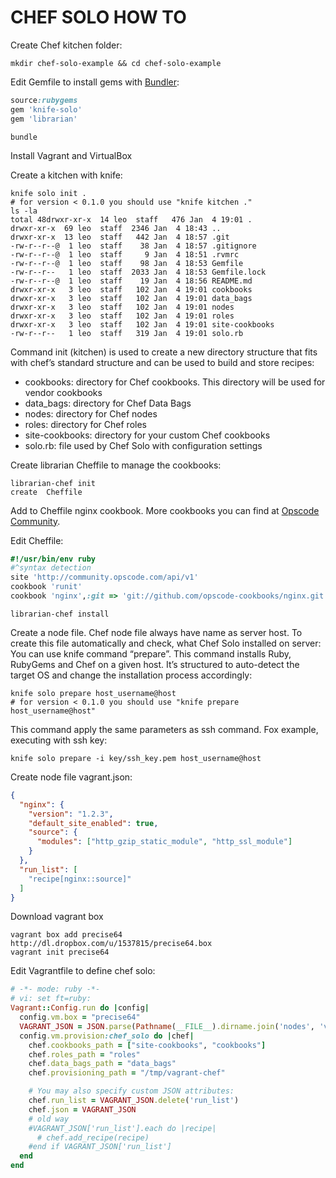 CHEF SOLO HOW TO
================

Create Chef kitchen folder:

    mkdir chef-solo-example && cd chef-solo-example

Edit Gemfile to install gems with [Bundler](http://bundler.io/):

```ruby
source:rubygems
gem 'knife-solo'
gem 'librarian'
```

    bundle

Install Vagrant and VirtualBox

Create a kitchen with knife:

    knife solo init .
    # for version < 0.1.0 you should use "knife kitchen ."
    ls -la
    total 48drwxr-xr-x  14 leo  staff   476 Jan  4 19:01 .
    drwxr-xr-x  69 leo  staff  2346 Jan  4 18:43 ..
    drwxr-xr-x  13 leo  staff   442 Jan  4 18:57 .git
    -rw-r--r--@  1 leo  staff    38 Jan  4 18:57 .gitignore
    -rw-r--r--@  1 leo  staff     9 Jan  4 18:51 .rvmrc
    -rw-r--r--@  1 leo  staff    98 Jan  4 18:53 Gemfile
    -rw-r--r--   1 leo  staff  2033 Jan  4 18:53 Gemfile.lock
    -rw-r--r--@  1 leo  staff    19 Jan  4 18:56 README.md
    drwxr-xr-x   3 leo  staff   102 Jan  4 19:01 cookbooks
    drwxr-xr-x   3 leo  staff   102 Jan  4 19:01 data_bags
    drwxr-xr-x   3 leo  staff   102 Jan  4 19:01 nodes
    drwxr-xr-x   3 leo  staff   102 Jan  4 19:01 roles
    drwxr-xr-x   3 leo  staff   102 Jan  4 19:01 site-cookbooks
    -rw-r--r--   1 leo  staff   319 Jan  4 19:01 solo.rb

Command init (kitchen) is used to create a new directory structure that fits with chef’s standard structure and can be used to build and store recipes:

 - cookbooks: directory for Chef cookbooks. This directory will be used for vendor cookbooks
 - data_bags: directory for Chef Data Bags
 - nodes: directory for Chef nodes
 - roles: directory for Chef roles
 - site-cookbooks: directory for your custom Chef cookbooks
 - solo.rb: file used by Chef Solo with configuration settings

Create librarian Cheffile to manage the cookbooks:

    librarian-chef init
    create  Cheffile

Add to Cheffile nginx cookbook. More cookbooks you can find at [Opscode Community](http://community.opscode.com).

Edit Cheffile:

```ruby
#!/usr/bin/env ruby
#^syntax detection
site 'http://community.opscode.com/api/v1'
cookbook 'runit'
cookbook 'nginx',:git => 'git://github.com/opscode-cookbooks/nginx.git'
```

    librarian-chef install

Create a node file. Chef node file always have name as server host.
To create this file automatically and check, what Chef Solo installed on server:
You can use knife command “prepare”. This command installs Ruby, RubyGems and Chef on a given host.
It’s structured to auto-detect the target OS and change the installation process accordingly:

    knife solo prepare host_username@host
    # for version < 0.1.0 you should use "knife prepare host_username@host"

This command apply the same parameters as ssh command. Fox example, executing with ssh key:

    knife solo prepare -i key/ssh_key.pem host_username@host

Create node file vagrant.json:

```json
{
  "nginx": {
    "version": "1.2.3",
    "default_site_enabled": true,
    "source": {
      "modules": ["http_gzip_static_module", "http_ssl_module"]
    }
  },
  "run_list": [
    "recipe[nginx::source]"
  ]
}
```

Download vagrant box

    vagrant box add precise64 http://dl.dropbox.com/u/1537815/precise64.box
    vagrant init precise64

Edit Vagrantfile to define chef solo:

```ruby
# -*- mode: ruby -*-
# vi: set ft=ruby:
Vagrant::Config.run do |config|
  config.vm.box = "precise64"
  VAGRANT_JSON = JSON.parse(Pathname(__FILE__).dirname.join('nodes', 'vagrant.json').read)
  config.vm.provision:chef_solo do |chef|
    chef.cookbooks_path = ["site-cookbooks", "cookbooks"]
    chef.roles_path = "roles"
    chef.data_bags_path = "data_bags"
    chef.provisioning_path = "/tmp/vagrant-chef"

    # You may also specify custom JSON attributes:
    chef.run_list = VAGRANT_JSON.delete('run_list')
    chef.json = VAGRANT_JSON
    # old way
    #VAGRANT_JSON['run_list'].each do |recipe|
      # chef.add_recipe(recipe)
    #end if VAGRANT_JSON['run_list']
  end
end
```
